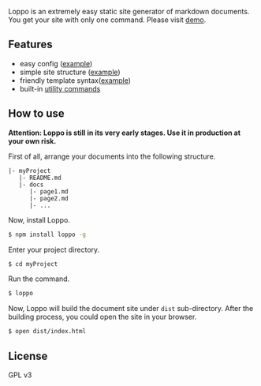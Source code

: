 Loppo is an extremely easy static site generator of markdown documents. You get your site with only one command. Please visit [demo](http://redux.ruanyifeng.com/).

## Features

- easy config ([example](https://github.com/ruanyf/redux-docs/blob/master/loppo.yml))
- simple site structure ([example](https://github.com/ruanyf/redux-docs/blob/master/chapters.yml))
- friendly template syntax([example](https://github.com/ruanyf/redux-docs/blob/master/themes/oceandeep/page.template))
- built-in [utility commands](docs/commands.md)

## How to use

**Attention: Loppo is still in its very early stages. Use it in production at your own risk.**

First of all, arrange your documents into the following structure.

```
|- myProject
   |- README.md
   |- docs
      |- page1.md
      |- page2.md
      |- ...
```

Now, install Loppo.

```bash
$ npm install loppo -g
```

Enter your project directory.

```bash
$ cd myProject
```

Run the command.

```bash
$ loppo
```

Now, Loppo will build the document site under `dist` sub-directory. After the building process, you could open the site in your browser.

```bash
$ open dist/index.html
```

## License

GPL v3

